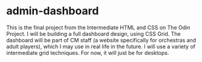 # admin-dashboard

This is the final project from the Intermediate HTML and CSS on The Odin Project. I will be building a full dashboard design, using CSS Grid. 
The dashboard will be part of CM staff (a website specifically for orchestras and adult players), which I may use in real life in the future. 
I will use a variety of intermediate grid techniques. For now, it will just be for desktops. 
